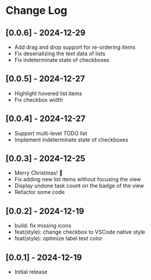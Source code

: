 # Change Log

## [0.0.6] - 2024-12-29

- Add drag and drop support for re-ordering items
- Fix deserializing the text data of lists
- Fix indeterminate state of checkboxes

## [0.0.5] - 2024-12-27

- Highlight hovered list items
- Fix checkbox width

## [0.0.4] - 2024-12-27

- Support multi-level TODO list
- Implement indeterminate state of checkboxes

## [0.0.3] - 2024-12-25

- Merry Christmas! 🎄
- Fix adding new list items without focusing the view
- Display undone task count on the badge of the view
- Refactor some code

## [0.0.2] - 2024-12-19

- build: fix missing icons
- feat(style): change checkbox to VSCode native style
- feat(style): optimize label text color

## [0.0.1] - 2024-12-19

- Initial release